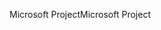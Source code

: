 <span data-ttu-id="42404-101">Microsoft Project</span><span class="sxs-lookup"><span data-stu-id="42404-101">Microsoft Project</span></span>